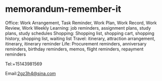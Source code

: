 # memorandum-remember-it

Office: Work Arrangement, Task Reminder, Work Plan, Work Record, Work Review, Work Weekly
Learning: job reminders, assignment plans, study plans, study schedules
Shopping: Shopping list, shopping cart, shopping history, shopping list, waiting list
Travel: itinerary, attraction arrangement, itinerary, itinerary reminder
Life: Procurement reminders, anniversary reminders, birthday reminders, memos, flight reminders, repayment reminders

Tel:+15143981569

Email:2gz3h4@sina.com
